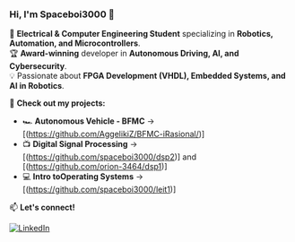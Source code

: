 ### Hi, I'm Spaceboi3000 🚀

🔬 **Electrical & Computer Engineering Student** specializing in **Robotics, Automation, and Microcontrollers**.  
🏆 **Award-winning** developer in **Autonomous Driving, AI, and Cybersecurity**.  
💡 Passionate about **FPGA Development (VHDL), Embedded Systems, and AI in Robotics**.  

📌 **Check out my projects:**  
- 🏎️ **Autonomous Vehicle - BFMC** → [(https://github.com/AggelikiZ/BFMC-iRasional/)]
- 📺 **Digital Signal Processing** → [(https://github.com/spaceboi3000/dsp2)] and [(https://github.com/orion-3464/dsp1)]
- 💻 **Intro toOperating Systems** →  [(https://github.com/spaceboi3000/leit1)]
  


📫 **Let's connect!**  

[![LinkedIn](https://img.shields.io/badge/LinkedIn-Profile-blue?logo=linkedin)](https://www.linkedin.com/in/nicolas-moraitis-032601232/)  
